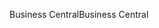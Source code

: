 <span data-ttu-id="b2e99-101">Business Central</span><span class="sxs-lookup"><span data-stu-id="b2e99-101">Business Central</span></span>
